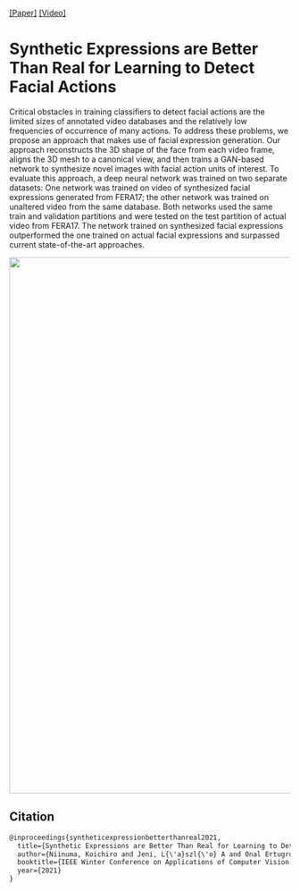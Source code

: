 [[Paper]](http://https://arxiv.org/abs/2010.10979)
[[Video]](https://github.com/kniinuma/SyntheticExpressionBetterThanReal/blob/gh-pages/Koichiro_WACV21_small.mp4?raw=true)

# Synthetic Expressions are Better Than Real for Learning to Detect Facial Actions

Critical obstacles in training classifiers to detect facial
actions are the limited sizes of annotated video databases
and the relatively low frequencies of occurrence of many
actions. To address these problems, we propose an approach
that makes use of facial expression generation. Our
approach reconstructs the 3D shape of the face from each
video frame, aligns the 3D mesh to a canonical view, and
then trains a GAN-based network to synthesize novel images
with facial action units of interest. To evaluate this
approach, a deep neural network was trained on two separate
datasets: One network was trained on video of synthesized
facial expressions generated from FERA17; the
other network was trained on unaltered video from the same
database. Both networks used the same train and validation
partitions and were tested on the test partition of actual
video from FERA17. The network trained on synthesized facial
expressions outperformed the one trained on actual facial
expressions and surpassed current state-of-the-art approaches.

<img align="center" width="960" src="https://user-images.githubusercontent.com/25273927/95668003-a8eccf80-0b3b-11eb-9ae6-dcbf97d535cc.jpg">

## Citation

```markdown
@inproceedings{syntheticexpressionbetterthanreal2021,
  title={Synthetic Expressions are Better Than Real for Learning to Detect Facial Actions},
  author={Niinuma, Koichiro and Jeni, L{\'a}szl{\'o} A and Onal Ertugrul, Itir and Cohn, Jeffrey F},
  booktitle={IEEE Winter Conference on Applications of Computer Vision (WACV)},
  year={2021}
}
```

